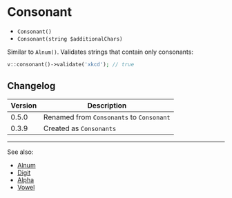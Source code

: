 # Consonant

- `Consonant()`
- `Consonant(string $additionalChars)`

Similar to `Alnum()`. Validates strings that contain only consonants:

```php
v::consonant()->validate('xkcd'); // true
```

## Changelog

Version | Description
--------|-------------
  0.5.0 | Renamed from `Consonants` to `Consonant`
  0.3.9 | Created as `Consonants`

***
See also:

- [Alnum](Alnum.md)
- [Digit](Digit.md)
- [Alpha](Alpha.md)
- [Vowel](Vowel.md)
